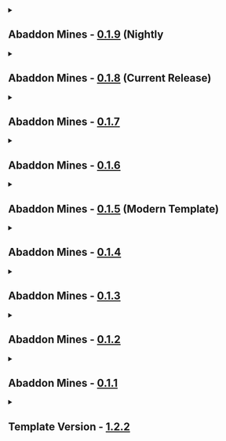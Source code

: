 <details close>
<summary><h2>
  Abaddon Mines - <a href="">0.1.9</a> (Nightly
</h2></summary><br>

- Additions
  - Mods
    - none
  - Resourcepacks / Shaderpacks
    - none
- Updates
  - Modpack
    - none
  - Mods
    - none
  - Configs
    - none
  - Resourcepacks / Shaderpacks
    - none
- Fixes
  - none
- Reverts / Removals
  - Reverts
    - none
  - Removals
    - none
</details>

<details close>
<summary><h2>
  Abaddon Mines - <a href="https://www.curseforge.com/minecraft/modpacks/abaddon-mines/files/6867995">0.1.8</a> (Current Release)
</h2></summary><br>

- Additions
  - Mods
    - Mekanism: Tools - [10.4.16.80](https://www.curseforge.com/minecraft/mc-mods/mekanism-tools/files/6552915)
  - Resourcepacks / Shaderpacks
    - none
- Updates
  - Modpack
    - Journey's Gate - [1.1.4](https://github.com/Apollonu/Abaddon-Vanilla/blob/main/CHANGELOG.md) -> [1.1.5](https://github.com/Apollonu/Abaddon-Vanilla/blob/main/CHANGELOG.md)
  - Mods
    - CobbleGen - [5.4.5](https://www.curseforge.com/minecraft/mc-mods/cobblegen/files/6600688) -> [5.4.6](https://www.curseforge.com/minecraft/mc-mods/cobblegen/files/6767399)
    - Create Low-Heated - [3.0.0](https://www.curseforge.com/minecraft/mc-mods/create-low-heated/files/6282998) -> [4.0.0](https://www.curseforge.com/minecraft/mc-mods/create-low-heated/files/6789818)
    - Create: The Factory Must Grow - [1.0.1b](https://www.curseforge.com/minecraft/mc-mods/create-industry/files/6729106) -> [1.0.2c](https://www.curseforge.com/minecraft/mc-mods/create-industry/files/6816350)
    - Create: Vintage - [1.2.6](https://www.curseforge.com/minecraft/mc-mods/create-vintage-unofficial-port/files/6713730) -> [1.3.0](https://www.curseforge.com/minecraft/mc-mods/create-vintage-unofficial-port/files/6809097)
    - Enhanced AI - [2.6.8](https://www.curseforge.com/minecraft/mc-mods/enhanced-ai/files/6708316) -> [2.7.1](https://www.curseforge.com/minecraft/mc-mods/enhanced-ai/files/6831339)
    - GeckoLib - [4.7.2](https://www.curseforge.com/minecraft/mc-mods/geckolib/files/6658942) -> [4.7.3](https://www.curseforge.com/minecraft/mc-mods/geckolib/files/6789487)
    - InsaneLib - [1.21.14](https://www.curseforge.com/minecraft/mc-mods/insanelib/files/6751966) -> [1.21.17](https://www.curseforge.com/minecraft/mc-mods/insanelib/files/6858532)
    - Lychee Tweaker - [5.1.19](https://www.curseforge.com/minecraft/mc-mods/lychee/files/6291293) -> [5.1.20](https://www.curseforge.com/minecraft/mc-mods/lychee/files/6841382)
    - Map Atlases - [6.0.16](https://www.curseforge.com/minecraft/mc-mods/map-atlases-forge/files/6425194) -> [6.0.17](https://www.curseforge.com/minecraft/mc-mods/map-atlases-forge/files/6807697)
    - Mobs Properties Randomness - [5.0.6](https://www.curseforge.com/minecraft/mc-mods/mobs-properties-randomness/files/6747502) -> [5.0.12](https://www.curseforge.com/minecraft/mc-mods/mobs-properties-randomness/files/6845995)
    - Oh The Biomes We've Gone - [1.6.2](https://www.curseforge.com/minecraft/mc-mods/oh-the-biomes-weve-gone/files/6706622) -> [1.6.3](https://www.curseforge.com/minecraft/mc-mods/oh-the-biomes-weve-gone/files/6817611)
    - Oreganized - [4.1.1](https://www.curseforge.com/minecraft/mc-mods/oreganized/files/6661380) -> [4.2.2](https://www.curseforge.com/minecraft/mc-mods/oreganized/files/6821455)
  - Configs
    - [Enhanced AI](https://www.curseforge.com/minecraft/mc-mods/enhanced-ai) (Update)
    - [Harvest Level Tweaker](https://www.curseforge.com/minecraft/mc-mods/harvest-level-tweaker) (Bronze, Osmium)
    - [KubeJS](https://www.curseforge.com/minecraft/mc-mods/kubejs) (data/oreganized, mining levels, hltweaker lang)
  - Resourcepacks / Shaderpacks
    - none
- Fixes
  - none
- Reverts / Removals
  - Reverts
    - none
  - Removals
    - [Tectonic](https://www.curseforge.com/minecraft/mc-mods/tectonic)
</details>

<details close>
<summary><h2>
  Abaddon Mines - <a href="">0.1.7</a>
</h2></summary><br>

- Additions
  - Mods
    - none
  - Resourcepacks / Shaderpacks
    - none
- Updates
  - Modpack
    - Journey's Gate - [1.1.3](https://github.com/Apollonu/Abaddon-Vanilla/blob/main/CHANGELOG.md) -> [1.1.4](https://github.com/Apollonu/Abaddon-Vanilla/blob/main/CHANGELOG.md)
  - Mods
    - none
  - Configs
    - none
  - Resourcepacks / Shaderpacks
    - none
- Fixes
  - none
- Reverts / Removals
  - Reverts
    - none
  - Removals
    - none
</details>

<details close>
<summary><h2>
  Abaddon Mines - <a href="https://www.curseforge.com/minecraft/modpacks/abaddon-mines/files/6756741">0.1.6</a>
</h2></summary><br>

- Additions
  - Mods
    - Ad Astra - [1.15.20](https://www.curseforge.com/minecraft/mc-mods/ad-astra/files/6262032) + Resourceful Lib - [2.1.29](https://www.curseforge.com/minecraft/mc-mods/resourceful-lib/files/5659871)
    - CobbleGen - [5.4.5](https://www.curseforge.com/minecraft/mc-mods/cobblegen/files/6600688)
    - Create: Ad Astra Compatibility - [1.0.0](https://www.curseforge.com/minecraft/mc-mods/create-ad-astra-compatibility/files/5252441)
    - KubeJS Mekanism - [2001.1.5.1-build.2](https://www.curseforge.com/minecraft/mc-mods/kubejs-mekanism-unofficial/files/5532573)
    - KubeJS Thermal - [2001.1.10-build.2](https://www.curseforge.com/minecraft/mc-mods/kubejs-thermal/files/5002992)
    - Mekanism: Ad Astra Ores - [1.1.0](https://www.curseforge.com/minecraft/mc-mods/mekanism-ad-astra-ores/files/6223395)
    - Thermal And Space - [1.0.3](https://www.curseforge.com/minecraft/mc-mods/thermal-and-space/files/5420535)
    - Thermal Expansion - [11.0.1.29](https://www.curseforge.com/minecraft/mc-mods/thermal-expansion/files/5372749) + Thermal Foundation - [11.0.6.70](https://www.curseforge.com/minecraft/mc-mods/thermal-foundation/files/5443583) + CoFH Core - [11.0.2.56](https://www.curseforge.com/minecraft/mc-mods/cofh-core/files/5374122)
  - Resourcepacks / Shaderpacks
    - none
- Updates
  - Modpack
    - Journey's Gate - [1.1.2](https://github.com/Apollonu/Abaddon-Vanilla/blob/main/CHANGELOG.md) -> [1.1.3](https://github.com/Apollonu/Abaddon-Vanilla/blob/main/CHANGELOG.md)
  - Mods
    - Abridged - [1.1.1](https://www.curseforge.com/minecraft/mc-mods/abridged/files/4985756) -> [2.0.0](https://www.curseforge.com/minecraft/mc-mods/abridged/files/6745463)
    - CorgiLib - [4.0.3.3](https://www.curseforge.com/minecraft/mc-mods/corgilib/files/6002849) -> [4.0.3.4](https://www.curseforge.com/minecraft/mc-mods/corgilib/files/6616784)
    - Create - [6.0.4](https://www.curseforge.com/minecraft/mc-mods/create/files/6323270) -> [6.0.6](https://www.curseforge.com/minecraft/mc-mods/create/files/6641603)
    - Create Mechanical Extruder - [1.6.9](https://www.curseforge.com/minecraft/mc-mods/create-mechanical-extruder/files/6436744) -> [1.6.10](https://www.curseforge.com/minecraft/mc-mods/create-mechanical-extruder/files/6657454)
    - Create: The Factory Must Grow - [0.9.3b](https://www.curseforge.com/minecraft/mc-mods/create-industry/files/6255138) -> [1.0.1b](https://www.curseforge.com/minecraft/mc-mods/create-industry/files/6729106)
    - Create: Vintage - [1.1.0](https://www.curseforge.com/minecraft/mc-mods/create-vintage-unofficial-port/files/6438729) -> [1.2.6](https://www.curseforge.com/minecraft/mc-mods/create-vintage-unofficial-port/files/6713730)
    - Deeper Oceans - [1.0.1a](https://www.curseforge.com/minecraft/mc-mods/deeper-oceans/files/4573339) -> [2.0.0](https://www.curseforge.com/minecraft/mc-mods/deeper-oceans/files/6668834)
    - Elysium API - [1.1.0](https://www.curseforge.com/minecraft/mc-mods/elysium-api/files/6376984) -> [1.1.3](https://www.curseforge.com/minecraft/mc-mods/elysium-api/files/6589093)
    - Engineered Schematics - [1.2.2](https://www.curseforge.com/minecraft/mc-mods/engineered-schematics/files/6338665) -> [1.2.3](https://www.curseforge.com/minecraft/mc-mods/engineered-schematics/files/6560826)
    - Enhanced AI - [2.6.0](https://www.curseforge.com/minecraft/mc-mods/enhanced-ai/files/6482844) -> [2.6.8](https://www.curseforge.com/minecraft/mc-mods/enhanced-ai/files/6708316)
    - GeckoLib - [4.7.1.2](https://www.curseforge.com/minecraft/mc-mods/geckolib/files/6333474) -> [4.7.2](https://www.curseforge.com/minecraft/mc-mods/geckolib/files/6658942)
    - Gravestone Curios API Compat - [2.1.0](https://www.curseforge.com/minecraft/mc-mods/gravestone-x-curios-api-compat/files/6201439) -> [3.0.0](https://www.curseforge.com/minecraft/mc-mods/gravestone-x-curios-api-compat/files/6544424)
    - Gravestone Mod - [1.0.24](https://www.curseforge.com/minecraft/mc-mods/gravestone-mod/files/5794082) -> [1.0.32](https://www.curseforge.com/minecraft/mc-mods/gravestone-mod/files/6740170)
    - Harvest Level Tweaker - [1.3.0](https://www.curseforge.com/minecraft/mc-mods/harvest-level-tweaker/files/5760642) -> [1.4.0](https://www.curseforge.com/minecraft/mc-mods/harvest-level-tweaker/files/6461992)
    - Industrial Foregoing - [3.5.19](https://www.curseforge.com/minecraft/mc-mods/industrial-foregoing/files/5474059) -> [3.5.20](https://www.curseforge.com/minecraft/mc-mods/industrial-foregoing/files/6626653)
    - InsaneLib - [1.19.0](https://www.curseforge.com/minecraft/mc-mods/insanelib/files/6362613) -> [1.21.14](https://www.curseforge.com/minecraft/mc-mods/insanelib/files/6751966)
    - Jaden's Nether Expansion - [2.3.2](https://www.curseforge.com/minecraft/mc-mods/jadens-nether-expansion/files/6388893) -> [2.3.5](https://www.curseforge.com/minecraft/mc-mods/jadens-nether-expansion/files/6729020)
    - Mekanism - [10.4.15.75](https://www.curseforge.com/minecraft/mc-mods/mekanism/files/6258796) -> [10.4.16.80](https://www.curseforge.com/minecraft/mc-mods/mekanism/files/6552911)
    - Mekanism: Generators - [10.4.15.75](https://www.curseforge.com/minecraft/mc-mods/mekanism-generators/files/6258799) -> [10.4.16.80](https://www.curseforge.com/minecraft/mc-mods/mekanism-generators/files/6552914)
    - Mobs Properties Randomness - [4.10.16](https://www.curseforge.com/minecraft/mc-mods/mobs-properties-randomness/files/6334820) -> [5.0.6-alpha](https://www.curseforge.com/minecraft/mc-mods/mobs-properties-randomness/files/6747502)
    - Oh The Biomes We've Gone - [1.5.11](https://www.curseforge.com/minecraft/mc-mods/oh-the-biomes-weve-gone/files/6416899) -> [1.6.2](https://www.curseforge.com/minecraft/mc-mods/oh-the-biomes-weve-gone/files/6706622)
    - Oh The Trees You'll Grow - [1.3.9](https://www.curseforge.com/minecraft/mc-mods/oh-the-trees-youll-grow/files/6479077) -> [1.3.13](https://www.curseforge.com/minecraft/mc-mods/oh-the-trees-youll-grow/files/6608610)
    - Oreganized - [3.1.4](https://www.curseforge.com/minecraft/mc-mods/oreganized/files/6276242) -> [4.1.1](https://www.curseforge.com/minecraft/mc-mods/oreganized/files/6661380)
  - Configs
    - [Ad Astra](https://www.curseforge.com/minecraft/mc-mods/ad-astra) (Energy & Oxygen Anchor)
    - [Block Swap](https://www.curseforge.com/minecraft/mc-mods/block-swap) (Create, Mekanism)
    - [Cave Dust](https://www.curseforge.com/minecraft/mc-mods/cave-dust)
    - [CobbleGen](https://www.curseforge.com/minecraft/mc-mods/cobblegen)
    - [Curios API](https://www.curseforge.com/minecraft/mc-mods/curios)
    - [Enhanced AI](https://www.curseforge.com/minecraft/mc-mods/enhanced-ai) (Flee & Hostile Chance)
    - [Harvest Level Tweaker](https://www.curseforge.com/minecraft/mc-mods/harvest-level-tweaker)
    - [Immersive Engineering](https://www.curseforge.com/minecraft/mc-mods/immersive-engineering) (Disabled Silver, Lead, Nickel)
    - [KubeJS](https://www.curseforge.com/minecraft/mc-mods/kubejs) (assets, data, server_events, startup_scripts)
    - [Mekanism](https://www.curseforge.com/minecraft/mc-mods/mekanism) (Tin Disabled)
    - [PneumaticCraft: Repressurized](https://www.curseforge.com/minecraft/mc-mods/pneumaticcraft-repressurized) (PneumaticArmorHUDLayout)
    - [Sparse Sructures](https://www.curseforge.com/minecraft/mc-mods/ssr) (Abridged)
    - [Thermal](https://www.curseforge.com/minecraft/mc-mods/thermal-foundation) (Disabled Lead)
    - [Vintage](https://www.curseforge.com/minecraft/mc-mods/create-vintage-unofficial-port) (Config Button)
  - Resourcepacks / Shaderpacks
    - none
- Fixes
  - none
- Reverts / Removals
  - Reverts
    - [Tectonic](https://www.curseforge.com/minecraft/mc-mods/tectonic) (Enabled)
  - Removals
    - [KubeJS TFMG](https://www.curseforge.com/minecraft/mc-mods/kubejs-tfmg)
    - [Create: Vintage Improvements](https://www.curseforge.com/minecraft/mc-mods/create-vintage-improvements) Config
    - [TerraBlenderFix](https://www.curseforge.com/minecraft/mc-mods/terrablenderfix)
    - [William Wythers Overhauled Overworld](https://www.curseforge.com/minecraft/mc-mods/william-wythers-overhauled-overworld)
</details>

<details close>
<summary><h2>
  Abaddon Mines - <a href="">0.1.5</a> (Modern Template)
</h2></summary><br>

- Additions
  - Mods
    - Backpacked - [3.0.0-beta.9](https://www.curseforge.com/minecraft/mc-mods/backpacked/files/5813547)
    - [Create: Vintage - 1.1.0](https://www.curseforge.com/minecraft/mc-mods/create-vintage-unofficial-port/files/6438729)
    - Jaden's Nether Expansion - [2.3.2](https://www.curseforge.com/minecraft/mc-mods/jadens-nether-expansion/files/6388893) + Elysium API - [1.1.0](https://www.curseforge.com/minecraft/mc-mods/elysium-api/files/6376984)
  - Resourcepacks / Shaderpacks
    - none
- Updates
  - Modpack
    - Journey's Gate - [1.1.1](https://github.com/Apollonu/Abaddon-Vanilla/blob/main/CHANGELOG.md) -> [1.1.2](https://github.com/Apollonu/Abaddon-Vanilla/blob/main/CHANGELOG.md)
  - Mods
    - Blueprint - [7.1.2](https://www.curseforge.com/minecraft/mc-mods/blueprint/files/6267669) -> [7.1.3](https://www.curseforge.com/minecraft/mc-mods/blueprint/files/6408581)
    - Create - [0.5.1j](https://www.curseforge.com/minecraft/mc-mods/create/files/5838779) -> [6.0.4](https://www.curseforge.com/minecraft/mc-mods/create/files/6323270)
    - Create Crafts & Additions - [1.2.5](https://www.curseforge.com/minecraft/mc-mods/createaddition/files/6084982) -> [1.3.1](https://www.curseforge.com/minecraft/mc-mods/createaddition/files/6306951)
    - Create Low-Heated - [0.5.1.f-i](https://www.curseforge.com/minecraft/mc-mods/create-low-heated/files/5393309) -> [6.0.2-3](https://www.curseforge.com/minecraft/mc-mods/create-low-heated/files/6282998)
    - Create Mechanical Extruder - [1.6.3](https://www.curseforge.com/minecraft/mc-mods/create-mechanical-extruder/files/5843880) -> [1.6.9](https://www.curseforge.com/minecraft/mc-mods/create-mechanical-extruder/files/6436744)
    - Create Picky Wheels - [0.5.1f-c](https://www.curseforge.com/minecraft/mc-mods/create-picky-waterwheels/files/5201809) -> [6.0.0-1](https://www.curseforge.com/minecraft/mc-mods/create-picky-waterwheels/files/6254312)
    - Create: New Age - [1.1.2](https://www.curseforge.com/minecraft/mc-mods/create-new-age/files/5080957) -> [1.1.4](https://www.curseforge.com/minecraft/mc-mods/create-new-age/files/6482827)
    - Curios API - [5.12.1](https://www.curseforge.com/minecraft/mc-mods/curios/files/6238756) -> [5.14.1](https://www.curseforge.com/minecraft/mc-mods/curios/files/6418456)
    - Engineered Schematics - [1.1.1](https://www.curseforge.com/minecraft/mc-mods/engineered-schematics/files/6293337) -> [1.2.2](https://www.curseforge.com/minecraft/mc-mods/engineered-schematics/files/6338665)
    - Enhanced AI - [2.5.8](https://www.curseforge.com/minecraft/mc-mods/enhanced-ai/files/6301456) -> [2.6.0](https://www.curseforge.com/minecraft/mc-mods/enhanced-ai/files/6482844)
    - GeckoLib - [4.7.0](https://www.curseforge.com/minecraft/mc-mods/geckolib/files/6027567) -> [4.7.1.2](https://www.curseforge.com/minecraft/mc-mods/geckolib/files/6333474)
    - InsaneLib - [1.18.3](https://www.curseforge.com/minecraft/mc-mods/insanelib/files/6224822) -> [1.19.0](https://www.curseforge.com/minecraft/mc-mods/insanelib/files/6362613)
    - KubeJS Create - [2001.2.5-build.2](https://www.curseforge.com/minecraft/mc-mods/kubejs-create/files/4884096) -> [2001.3.0-build.8](https://www.curseforge.com/minecraft/mc-mods/kubejs-create/files/6265498)
    - LootJS - [2.12.0](https://www.curseforge.com/minecraft/mc-mods/lootjs/files/5404565) -> [2.13.0](https://www.curseforge.com/minecraft/mc-mods/lootjs/files/6508899)
    - Lychee - [5.1.18](https://www.curseforge.com/minecraft/mc-mods/lychee/files/6266223) -> [5.1.19](https://www.curseforge.com/minecraft/mc-mods/lychee/files/6291293)
    - Map Atlases - [6.0.15](https://www.curseforge.com/minecraft/mc-mods/map-atlases-forge/files/6301932) -> [6.0.16](https://www.curseforge.com/minecraft/mc-mods/map-atlases-forge/files/6425194)
    - Mobs Properties Randomness - [4.10.15](https://www.curseforge.com/minecraft/mc-mods/mobs-properties-randomness/files/6192224) -> [4.10.16](https://www.curseforge.com/minecraft/mc-mods/mobs-properties-randomness/files/6334820)
    - More Mekanism Processing - [4.2.0](https://www.curseforge.com/minecraft/mc-mods/more-mekanism-processing/files/5932752) -> [4.3.0](https://www.curseforge.com/minecraft/mc-mods/more-mekanism-processing/files/6413517)
    - Oh The Biomes We've Gone - [1.5.8](https://www.curseforge.com/minecraft/mc-mods/oh-the-biomes-weve-gone/files/6263908) -> [1.5.11](https://www.curseforge.com/minecraft/mc-mods/oh-the-biomes-weve-gone/files/6416899)
    - Oh The Trees You'll Grow - [1.3.6](https://www.curseforge.com/minecraft/mc-mods/oh-the-trees-youll-grow/files/6294236) -> [1.3.9](https://www.curseforge.com/minecraft/mc-mods/oh-the-trees-youll-grow/files/6479077)
    - Oreganized - [3.1.2](https://www.curseforge.com/minecraft/mc-mods/oreganized/files/5890510) -> [3.1.4](https://www.curseforge.com/minecraft/mc-mods/oreganized/files/6276242)
  - Configs
    - [Backpacked](https://www.curseforge.com/minecraft/mc-mods/backpacked)
    - [Enhanced AI](https://www.curseforge.com/minecraft/mc-mods/enhanced-ai) (Balancing)
    - [Immersive Engineering](https://www.curseforge.com/minecraft/mc-mods/immersive-engineering) (Console Spam)
    - [KubeJS](https://www.curseforge.com/minecraft/mc-mods/kubejs) (Major Changes)
    - [Map Atlases](https://www.curseforge.com/minecraft/mc-mods/map-atlases-forge) (Y-Axis)
    - [No Tree Punching](https://www.curseforge.com/minecraft/mc-mods/no-tree-punching) (Nerfed Original Knapping)
    - [Silent Gear](https://www.curseforge.com/minecraft/mc-mods/silent-gear) (Removed Conversions)
  - Resourcepacks / Shaderpacks
    - none
- Fixes
  - none
- Reverts / Removals
  - Reverts
    - none
  - Removals
    - [Compressed Creativity](https://www.curseforge.com/minecraft/mc-mods/compressedcreativity)
    - [Create: Vintage Improvements](https://www.curseforge.com/minecraft/mc-mods/create-vintage-improvements)
    - [Oculus Flywheel Compat](https://www.curseforge.com/minecraft/mc-mods/iris-flywheel-compat)
    - [Tectonic](https://www.curseforge.com/minecraft/mc-mods/tectonic) (Disabled)
    - [William Wythers Overhauled Overworld](https://www.curseforge.com/minecraft/mc-mods/william-wythers-overhauled-overworld) (Disabled)
</details>

<details close>
<summary><h2>
  Abaddon Mines - <a href="">0.1.4</a>
</h2></summary><br>

- Additions
  - Mods
    - Create Mechanical Extruder - [1.6.3](https://www.curseforge.com/minecraft/mc-mods/create-mechanical-extruder/files/5843880)
    - Engineered Schematics - [1.1.1](https://www.curseforge.com/minecraft/mc-mods/engineered-schematics/files/6293337)
    - Industrial Foregoing - [3.5.19](https://www.curseforge.com/minecraft/mc-mods/industrial-foregoing/files/5474059) + Titanium - [3.8.32](https://www.curseforge.com/minecraft/mc-mods/titanium/files/5468426)
    - Just Enough Mekanism Multiblocks - [4.10.0](https://www.curseforge.com/minecraft/mc-mods/just-enough-mekanism-multiblocks/files/6170219)
    - KJS Industrial Foregoing - [1.0.0](https://github.com/BobVarioa/kjsindustrialforegoing) (Nightly)
    - KubeJS Immersive Engineering - [2001.1.5.19](https://www.curseforge.com/minecraft/mc-mods/kubejs-immersive-engineering-unofficial/files/5910414)
    - KubeJS TFMG - [1.2.0](https://www.curseforge.com/minecraft/mc-mods/kubejs-tfmg/files/5991318)
    - LootJS - [2.12.0](https://www.curseforge.com/minecraft/mc-mods/lootjs/files/5404565)
    - Map Atlases - [6.0.15](https://www.curseforge.com/minecraft/mc-mods/map-atlases-forge/files/6301932)
  - Resourcepacks / Shaderpacks
    - none
- Updates
  - Modpack
    - Journey's Gate - [1.1.1](https://github.com/Apollonu/Abaddon-Vanilla/blob/main/CHANGELOG.md)
  - Mods
    - Blueprint - [7.1.2](https://www.curseforge.com/minecraft/mc-mods/blueprint/files/6267669)
    - Curios API - [5.12.1](https://www.curseforge.com/minecraft/mc-mods/curios/files/6238756)
    - Enhanced AI - [2.5.8](https://www.curseforge.com/minecraft/mc-mods/enhanced-ai/files/6708316)
    - Farmer's Delight - [1.2.7](https://www.curseforge.com/minecraft/mc-mods/farmers-delight/files/6154802)
    - Gravestone Curios API Compat - [2.1.0](https://www.curseforge.com/minecraft/mc-mods/gravestone-x-curios-api-compat/files/6201439)
    - InsaneLib - [1.18.3](https://www.curseforge.com/minecraft/mc-mods/insanelib/files/6224822)
    - Lychee - [5.1.18](https://www.curseforge.com/minecraft/mc-mods/lychee/files/6266223)
    - Mekanism - [10.4.15.75](https://www.curseforge.com/minecraft/mc-mods/mekanism/files/6258796)
    - Mekanism Generators [10.4.15.75](https://www.curseforge.com/minecraft/mc-mods/mekanism-generators/files/6258799)
    - Mobs Properties Randomness - [4.10.15](https://www.curseforge.com/minecraft/mc-mods/mobs-properties-randomness/files/6192224)
    - Oh The Biomes We've Gone - [1.5.8](https://www.curseforge.com/minecraft/mc-mods/oh-the-biomes-weve-gone/files/6263908)
    - Oh The Trees You'll Grow - [1.3.6](https://www.curseforge.com/minecraft/mc-mods/oh-the-trees-youll-grow/files/6294236)
    - Patchouli - [84.1.0](https://www.curseforge.com/minecraft/mc-mods/patchouli/files/6164575)
    - TerraBlender - [3.0.1.10](https://www.curseforge.com/minecraft/mc-mods/terrablender/files/6290448)
  - Configs
    - [Block Swap](https://www.curseforge.com/minecraft/mc-mods/block-swap)
    - [Carry On](https://www.curseforge.com/minecraft/mc-mods/carry-on)
    - [Create Mechanical Extruder](https://www.curseforge.com/minecraft/mc-mods/create-mechanical-extruder)
    - [Create: Vintage Improvements](https://www.curseforge.com/minecraft/mc-mods/create-vintage-improvements)
    - Curios API
    - [Harvest Level Tweaker](https://www.curseforge.com/minecraft/mc-mods/harvest-level-tweaker)
    - [KubeJS](https://www.curseforge.com/minecraft/mc-mods/kubejs) (Harvest Levels)
    - [Map Atlases](https://www.curseforge.com/minecraft/mc-mods/map-atlases-forge)
    - [No Tree Punching](https://www.curseforge.com/minecraft/mc-mods/no-tree-punching)
    - [Title Screen Mobs](https://www.curseforge.com/minecraft/mc-mods/title-screen-mobs)
  - Resourcepacks / Shaderpacks
    - none
- Fixes
  - Unification
- Reverts / Removals
  - Reverts
    - none
  - Removals
    - none
</details>


<details close>
<summary><h2>
  Abaddon Mines - <a href="https://www.curseforge.com/minecraft/modpacks/abaddon-mines/files/6214238">0.1.3</a>
</h2></summary><br>

- Additions
  - Mods
    - [Block Swap](https://www.curseforge.com/minecraft/mc-mods/block-swap)
    - [Create: New Age](https://www.curseforge.com/minecraft/mc-mods/create-new-age) + [Botarium](https://www.curseforge.com/minecraft/mc-mods/botarium)
    - [Create: The Factory Must Grow](https://www.curseforge.com/minecraft/mc-mods/create-industry)
    - [Gravestone Curios API Compat](https://www.curseforge.com/minecraft/mc-mods/gravestone-x-curios-api-compat) + [Curios API](https://www.curseforge.com/minecraft/mc-mods/curios)
    - [GraveStone Mod](https://www.curseforge.com/minecraft/mc-mods/gravestone-mod)
    - [Immersive Engineering](https://www.curseforge.com/minecraft/mc-mods/immersive-engineering)
    - [Just Enough Immersive Multiblocks](https://www.curseforge.com/minecraft/mc-mods/just-enough-immersive-multiblocks)
    - [Mekanism Generators](https://www.curseforge.com/minecraft/mc-mods/mekanism-generators)
    - [Oreganzied](https://www.curseforge.com/minecraft/mc-mods/oreganized) + [Blueprint](https://www.curseforge.com/minecraft/mc-mods/blueprint)
    - [Silent Gear](https://www.curseforge.com/minecraft/mc-mods/silent-gear) + [Silent Lib](https://www.curseforge.com/minecraft/mc-mods/silent-lib)
    - [TerraBlenderFix](https://www.curseforge.com/minecraft/mc-mods/terrablenderfix)
    - [William Wythers' Overhauled Overworld](https://www.curseforge.com/minecraft/mc-mods/william-wythers-overhauled-overworld)
  - Resourcepacks / Shaderpacks
    - none
- Updates
  - Modpack
    - Journey's Gate - [1.1.0](https://github.com/Apollonu/Abaddon-Vanilla/blob/main/CHANGELOG.md)
  - Mods
    - Oh The Biomes We've Gone
  - Configs
    - [Block Swap](https://www.curseforge.com/minecraft/mc-mods/block-swap) (TFMG)
    - [Curios API](https://www.curseforge.com/minecraft/mc-mods/curios)
    - [Enhanced AI](https://www.curseforge.com/minecraft/mc-mods/enhanced-ai)
    - [Immersive Engineering](https://www.curseforge.com/minecraft/mc-mods/immersive-engineering)
    - [KubeJS](https://www.curseforge.com/minecraft/mc-mods/kubejs) (Immersive Engineering, Oreganzied, Silent Gear, WWOO)
    - [No Tree Punching](https://www.curseforge.com/minecraft/mc-mods/no-tree-punching)
    - [Silent Gear](https://www.curseforge.com/minecraft/mc-mods/silent-gear)
    - [WF's Cave Overhaul](https://www.curseforge.com/minecraft/mc-mods/wfs-cave-overhaul)
  - Resourcepacks / Shaderpacks
    - none
- Fixes
  - TPS + Worldgen Speed
- Reverts / Removals
  - Reverts
    - none
  - Removals
    - [Tetra](https://www.curseforge.com/minecraft/mc-mods/tetra) + [mutil](https://www.curseforge.com/minecraft/mc-mods/mutil) + [tetracelium](https://www.curseforge.com/minecraft/mc-mods/tetracelium) + [Withering Boon](https://www.curseforge.com/minecraft/mc-mods/tetra-booster-pack)
</details>


<details close>
<summary><h2>
  Abaddon Mines - <a href="https://www.curseforge.com/minecraft/modpacks/abaddon-mines/files/6148451">0.1.2</a>
</h2></summary><br>

- Additions
  - Mods
    - [Enhanced AI](https://www.curseforge.com/minecraft/mc-mods/enhanced-ai) + [InsaneLib](https://www.curseforge.com/minecraft/mc-mods/insanelib)
    - [Farmer's Delight](https://www.curseforge.com/minecraft/mc-mods/farmers-delight)
    - [HardRock Tools & Materials](https://www.curseforge.com/minecraft/mc-mods/hardrock-tools-materials) + [Lychee](https://www.curseforge.com/minecraft/mc-mods/lychee)
    - [Mobs Properties Randomness](https://www.curseforge.com/minecraft/mc-mods/mobs-properties-randomness)
    - [No Tree Punching](https://www.curseforge.com/minecraft/mc-mods/no-tree-punching)
    - [Smarter Farmers](https://www.curseforge.com/minecraft/mc-mods/smarter-farmers-farmers-replant)
    - [Spelunkery](https://www.curseforge.com/minecraft/mc-mods/spelunkery)
  - Resourcepacks / Shaderpacks
    - none
- Updates
  - Modpack
    - Journey's Gate - [1.0.8](https://github.com/Apollonu/Abaddon-Vanilla/blob/main/CHANGELOG.md)
  - Mods
    - [Mekanism](https://www.curseforge.com/minecraft/mc-mods/mekanism)
    - [Oh The Biomes We've Gone](https://www.curseforge.com/minecraft/mc-mods/oh-the-biomes-weve-gone)
    - [PneumaticCraft: Repressurized](https://www.curseforge.com/minecraft/mc-mods/pneumaticcraft-repressurized)
  - Configs
    - [Enhanced AI](https://www.curseforge.com/minecraft/mc-mods/enhanced-ai)
    - [Harvest Level Tweaker](https://www.curseforge.com/minecraft/mc-mods/harvest-level-tweaker)
    - [KubeJS](https://www.curseforge.com/minecraft/mc-mods/kubejs) (en_us, Lychee, Properties Randomness, Tree Punching)
    - [No Tree Punching](https://www.curseforge.com/minecraft/mc-mods/no-tree-punching)
  - Resourcepacks / Shaderpacks
    - none
- Fixes
  - Recipes
- Reverts / Removals
  - Reverts
    - none
  - Removals
    - [Item Obliterator](https://www.curseforge.com/minecraft/mc-mods/item-obliterator)
</details>


<details close>
<summary><h2>
  Abaddon Mines - <a href="https://www.curseforge.com/minecraft/modpacks/abaddon-mines/files/6108585">0.1.1</a>
</h2></summary><br>

- Additions
  - Mods
    - [Compressed Creativity](https://www.curseforge.com/minecraft/mc-mods/compressedcreativity)
    - [Create](https://www.curseforge.com/minecraft/mc-mods/create)
    - [Create Crafts & Additions](https://www.curseforge.com/minecraft/mc-mods/createaddition)
    - [Create Low-Heated](https://www.curseforge.com/minecraft/mc-mods/create-low-heated)
    - [Create Picky Wheels](https://www.curseforge.com/minecraft/mc-mods/create-picky-waterwheels)
    - [Create: Vintage Improvements](https://www.curseforge.com/minecraft/mc-mods/create-vintage-improvements)
    - [Deeper Oceans](https://www.curseforge.com/minecraft/mc-mods/deeper-oceans) (Custom)
    - [Everything Is Copper](https://www.curseforge.com/minecraft/mc-mods/everythingcopper)
    - [Harvest Level Tweaker](https://www.curseforge.com/minecraft/mc-mods/harvest-level-tweaker)
    - [Item Obliterator](https://www.curseforge.com/minecraft/mc-mods/item-obliterator)
    - [KubeJS](https://www.curseforge.com/minecraft/mc-mods/kubejs) + [Rhino](https://www.curseforge.com/minecraft/mc-mods/rhino)
    - [Mekanism](https://www.curseforge.com/minecraft/mc-mods/mekanism)
    - [More Mekanism Processing](https://www.curseforge.com/minecraft/mc-mods/more-mekanism-processing)
    - [Oculus Flywheel Compat](https://www.curseforge.com/minecraft/mc-mods/iris-flywheel-compat)
    - [Oh The Biomes We've Gone](https://www.curseforge.com/minecraft/mc-mods/oh-the-biomes-weve-gone) + [Oh The Trees You'll Gone](https://www.curseforge.com/minecraft/mc-mods/oh-the-trees-youll-grow) + [CorgiLib](https://www.curseforge.com/minecraft/mc-mods/corgilib) + [GeckoLib](https://www.curseforge.com/minecraft/mc-mods/geckolib)
    - [PneumaticCraft: Repressurized](https://www.curseforge.com/minecraft/mc-mods/pneumaticcraft-repressurized) + [Patchouli](https://www.curseforge.com/minecraft/mc-mods/patchouli)
    - [Shattered World Limits](https://www.curseforge.com/minecraft/mc-mods/new-world-height-and-depth) (Custom)
    - [Tectonic](https://www.curseforge.com/minecraft/mc-mods/tectonic) (Custom)
    - [Tetra](https://www.curseforge.com/minecraft/mc-mods/tetra) + [mutil](https://www.curseforge.com/minecraft/mc-mods/mutil)
    - [tetracelium](https://www.curseforge.com/minecraft/mc-mods/tetracelium)
    - [WF's Cave Overhaul](https://www.curseforge.com/minecraft/mc-mods/wfs-cave-overhaul)
    - [Withering Boon](https://www.curseforge.com/minecraft/mc-mods/tetra-booster-pack)
    - [Volcanic Caverns](https://www.curseforge.com/minecraft/mc-mods/volcanic-caverns)
  - Resourcepacks / Shaderpacks
    - none
- Updates
  - Modpack
    - Journey's Gate - [1.0.7](https://github.com/Apollonu/Abaddon-Vanilla/blob/main/CHANGELOG.md)
  - Mods
    - none
  - Configs
    - [Item Obliterator](https://www.curseforge.com/minecraft/mc-mods/item-obliterator)
    - [KubeJS](https://www.curseforge.com/minecraft/mc-mods/kubejs) (Low-Heated. Crafts & Additions, Vintage Improvements, More Mekanism Processing)
    - [WF's Cave Overhaul](https://www.curseforge.com/minecraft/mc-mods/wfs-cave-overhaul)
  - Resourcepacks / Shaderpacks
    - none
- Fixes
  - Crash Upon World Loading
  - Create FPS
  - Unifying Zinc
  - Worldgen
- Reverts / Removals
  - Reverts
    - none
  - Removals
    - [Alex's Caves](https://www.curseforge.com/minecraft/mc-mods/alexs-caves)
    - [More Create Burners](https://www.curseforge.com/minecraft/mc-mods/more-create-burners)
</details>


<details close>
<summary><h2>
  Template Version - <a href="">1.2.2</a>
</h2></summary><br>

- Additions
  - Mods
    - none - 0.0.0
  - Resourcepacks / Shaderpacks
    - none - 0.0.0
- Updates
  - Modpack
    - none 0.0.0 -> 0.0.0
  - Mods
    - none 0.0.0 -> 0.0.0
  - Configs
    - none (?)
  - Resourcepacks / Shaderpacks
    - none 0.0.0 -> 0.0.0
- Fixes
  - none
- Reverts / Removals
  - Reverts
    - none
  - Removals
    - none
</details>
